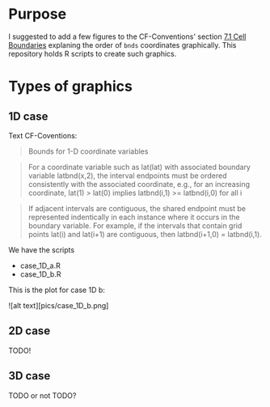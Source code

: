# Purpose

I suggested to add a few figures to the CF-Conventions' section [7.1 Cell Boundaries](http://cfconventions.org/Data/cf-conventions/cf-conventions-1.7/cf-conventions.html#cell-boundaries) explaning the order of `bnds` coordinates graphically. This repository holds R scripts to create such graphics.


# Types of graphics

## 1D case

Text CF-Coventions:

> Bounds for 1-D coordinate variables

> For a coordinate variable such as lat(lat) with associated boundary variable latbnd(x,2), the interval endpoints must be ordered consistently with the associated coordinate, e.g., for an increasing coordinate, lat(1) > lat(0) implies latbnd(i,1) >= latbnd(i,0) for all i

> If adjacent intervals are contiguous, the shared endpoint must be represented indentically in each instance where it occurs in the boundary variable. For example, if the intervals that contain grid points lat(i) and lat(i+1) are contiguous, then latbnd(i+1,0) = latbnd(i,1).

We have the scripts

* case_1D_a.R
* case_1D_b.R

This is the plot for case 1D b:

![alt text][pics/case_1D_b.png]


## 2D case

TODO!


## 3D case

TODO or not TODO?


